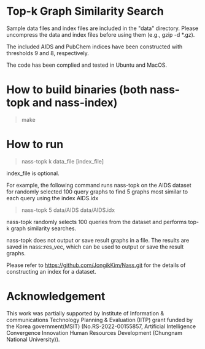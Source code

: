 # Top-k Graph Similarity Search

Sample data files and index files are included in the "data" directory. 
Please uncompress the data and index files before using them (e.g., gzip -d *.gz).

The included AIDS and PubChem indices have been constructed with thresholds 9 and 8, respectively.

The code has been complied and tested in Ubuntu and MacOS.

# How to build binaries (both nass-topk and nass-index)
> make

# How to run 
> nass-topk k data_file [index_file]

index_file is optional. 

For example, the following command runs nass-topk on the AIDS dataset for randomly selected 100 query graphs to find 5 graphs most similar to each query using the index AIDS.idx

> nass-topk 5 data/AIDS data/AIDS.idx

nass-topk randomly selects 100 queries from the dataset and performs top-k graph similarity searches.

nass-topk does not output or save result graphs in a file. The results are saved in nass::res_vec, which can be used to output or save the result graphs.

Please refer to https://github.com/JongikKim/Nass.git for the details of constructing an index for a dataset.

# Acknowledgement
This work was partially supported by Institute of Information & communications Technology Planning & Evaluation (IITP) grant funded by the Korea government(MSIT) (No.RS-2022-00155857, Artificial Intelligence Convergence Innovation Human Resources Development (Chungnam National University)).

